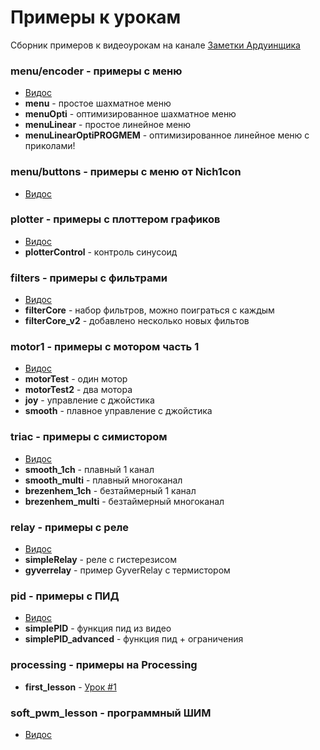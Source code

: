 # Примеры к урокам
Сборник примеров к видеоурокам на канале [Заметки Ардуинщика](https://www.youtube.com/channel/UC4axiS76D784-ofoTdo5zOA/videos)

### menu/encoder - примеры с меню
+ [Видос](https://www.youtube.com/watch?v=81HO2n6urjc)
+ **menu** - простое шахматное меню
+ **menuOpti** - оптимизированное шахматное меню
+ **menuLinear** - простое линейное меню
+ **menuLinearOptiPROGMEM** - оптимизированное линейное меню с приколами!

### menu/buttons - примеры с меню от Nich1con
+ [Видос](https://www.youtube.com/watch?v=N0s2Qmrsu4A)

### plotter - примеры с плоттером графиков
+ [Видос](https://www.youtube.com/watch?v=AybdnoNuiXE)
+ **plotterControl** - контроль синусоид

### filters - примеры с фильтрами
+ [Видос](https://www.youtube.com/watch?v=R6yvl90TiI8)
+ **filterCore** - набор фильтров, можно поиграться с каждым
+ **filterCore_v2** - добавлено несколько новых фильтов

### motor1 - примеры с мотором часть 1
+ [Видос](https://youtu.be/tJYDV3FFCWQ)
+ **motorTest** - один мотор
+ **motorTest2** - два мотора
+ **joy** - управление с джойстика
+ **smooth** - плавное управление с джойстика

### triac - примеры с симистором
+ [Видос](https://youtu.be/dn1U4CFjmC4)
+ **smooth_1ch** - плавный 1 канал
+ **smooth_multi** - плавный многоканал
+ **brezenhem_1ch** - безтаймерный 1 канал
+ **brezenhem_multi** - безтаймерный многоканал

### relay - примеры с реле
+ [Видос](https://youtu.be/k2kRkYB9n2c)
+ **simpleRelay** - реле с гистерезисом
+ **gyverrelay** - пример GyverRelay с термистором

### pid - примеры с ПИД
+ [Видос](https://youtu.be/rIbWnB26dp0)
+ **simplePID** - функция пид из видео
+ **simplePID_advanced** - функция пид + ограничения

### processing - примеры на Processing
+ **first_lesson** - [Урок #1](https://youtu.be/2fs1tuUUJRM) 

### soft_pwm_lesson - программный ШИМ
+ [Видос](https://youtu.be/UvxOwSfa3Zg) 